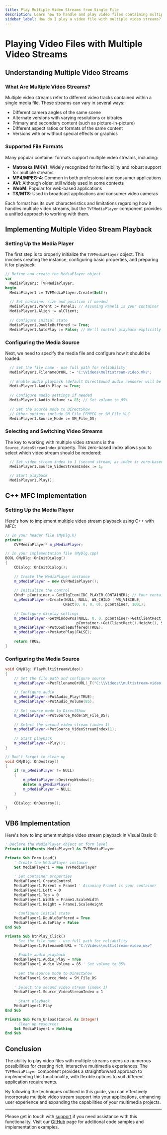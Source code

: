 ```yaml
---
title: Play Multiple Video Streams from Single File
description: Learn how to handle and play video files containing multiple video streams, including different camera angles and resolutions. Includes code examples for Delphi, C++, and VB6 with detailed implementation steps and best practices.
sidebar_label: How do I play a video file with multiple video streams?
---
```


# Playing Video Files with Multiple Video Streams

## Understanding Multiple Video Streams

### What Are Multiple Video Streams?

Multiple video streams refer to different video tracks contained within a single media file. These streams can vary in several ways:

- Different camera angles of the same scene
- Alternate versions with varying resolutions or bitrates
- Primary and secondary content (such as picture-in-picture)
- Different aspect ratios or formats of the same content
- Versions with or without special effects or graphics

### Supported File Formats

Many popular container formats support multiple video streams, including:

- **Matroska (MKV)**: Widely recognized for its flexibility and robust support for multiple streams
- **MP4/MPEG-4**: Common in both professional and consumer applications
- **AVI**: Although older, still widely used in some contexts
- **WebM**: Popular for web-based applications
- **TS/MTS**: Used in broadcast applications and consumer video cameras

Each format has its own characteristics and limitations regarding how it handles multiple video streams, but the `TVFMediaPlayer` component provides a unified approach to working with them.

## Implementing Multiple Video Stream Playback

### Setting Up the Media Player

The first step is to properly initialize the `TVFMediaPlayer` object. This involves creating the instance, configuring basic properties, and preparing it for playback:

```pascal
// Define and create the MediaPlayer object
var 
  MediaPlayer1: TVFMediaPlayer;
begin
  MediaPlayer1 := TVFMediaPlayer.Create(Self);
  
  // Set container size and position if needed
  MediaPlayer1.Parent := Panel1; // Assuming Panel1 is your container
  MediaPlayer1.Align := alClient;
  
  // Configure initial state
  MediaPlayer1.DoubleBuffered := True;
  MediaPlayer1.AutoPlay := False; // We'll control playback explicitly
```

### Configuring the Media Source

Next, we need to specify the media file and configure how it should be loaded:

```pascal
  // Set the file name - use full path for reliability
  MediaPlayer1.FilenameOrURL := 'C:\Videos\multistream-video.mkv';
  
  // Enable audio playback (default DirectSound audio renderer will be used)
  MediaPlayer1.Audio_Play := True;
  
  // Configure audio settings if needed
  MediaPlayer1.Audio_Volume := 85; // Set volume to 85%
  
  // Set the source mode to DirectShow
  // Other options include SM_File_FFMPEG or SM_File_VLC
  MediaPlayer1.Source_Mode := SM_File_DS;
```

### Selecting and Switching Video Streams

The key to working with multiple video streams is the `Source_VideoStreamIndex` property. This zero-based index allows you to select which video stream should be rendered:

```pascal
  // Set video stream index to 1 (second stream, as index is zero-based)
  MediaPlayer1.Source_VideoStreamIndex := 1;
  
  // Start playback
  MediaPlayer1.Play();
```

## C++ MFC Implementation

### Setting Up the Media Player

Here's how to implement multiple video stream playback using C++ with MFC:

```cpp
// In your header file (MyDlg.h)
private:
    CVFMediaPlayer* m_pMediaPlayer;

// In your implementation file (MyDlg.cpp)
BOOL CMyDlg::OnInitDialog()
{
    CDialog::OnInitDialog();
    
    // Create the MediaPlayer instance
    m_pMediaPlayer = new CVFMediaPlayer();
    
    // Initialize the control
    CWnd* pContainer = GetDlgItem(IDC_PLAYER_CONTAINER); // Your container control
    m_pMediaPlayer->Create(NULL, NULL, WS_CHILD | WS_VISIBLE, 
                          CRect(0, 0, 0, 0), pContainer, 1001);
    
    // Configure display settings
    m_pMediaPlayer->SetWindowPos(NULL, 0, 0, pContainer->GetClientRect().Width(),
                                pContainer->GetClientRect().Height(), SWP_NOZORDER);
    m_pMediaPlayer->PutDoubleBuffered(TRUE);
    m_pMediaPlayer->PutAutoPlay(FALSE);
    
    return TRUE;
}
```

### Configuring the Media Source

```cpp
void CMyDlg::PlayMultiStreamVideo()
{
    // Set the file path and configure source
    m_pMediaPlayer->PutFilenameOrURL(_T("C:\\Videos\\multistream-video.mkv"));
    
    // Configure audio
    m_pMediaPlayer->PutAudio_Play(TRUE);
    m_pMediaPlayer->PutAudio_Volume(85);
    
    // Set source mode to DirectShow
    m_pMediaPlayer->PutSource_Mode(SM_File_DS);
    
    // Select the second video stream (index 1)
    m_pMediaPlayer->PutSource_VideoStreamIndex(1);
    
    // Start playback
    m_pMediaPlayer->Play();
}

// Don't forget to clean up
void CMyDlg::OnDestroy()
{
    if (m_pMediaPlayer != NULL)
    {
        m_pMediaPlayer->DestroyWindow();
        delete m_pMediaPlayer;
        m_pMediaPlayer = NULL;
    }
    
    CDialog::OnDestroy();
}
```

## VB6 Implementation

Here's how to implement multiple video stream playback in Visual Basic 6:

```vb
' Declare the MediaPlayer object at form level
Private WithEvents MediaPlayer1 As TVFMediaPlayer

Private Sub Form_Load()
    ' Create the MediaPlayer instance
    Set MediaPlayer1 = New TVFMediaPlayer
    
    ' Set container properties
    MediaPlayer1.CreateControl
    MediaPlayer1.Parent = Frame1 ' Assuming Frame1 is your container
    MediaPlayer1.Left = 0
    MediaPlayer1.Top = 0
    MediaPlayer1.Width = Frame1.ScaleWidth
    MediaPlayer1.Height = Frame1.ScaleHeight
    
    ' Configure initial state
    MediaPlayer1.DoubleBuffered = True
    MediaPlayer1.AutoPlay = False
End Sub

Private Sub btnPlay_Click()
    ' Set the file name - use full path for reliability
    MediaPlayer1.FilenameOrURL = "C:\Videos\multistream-video.mkv"
    
    ' Enable audio playback
    MediaPlayer1.Audio_Play = True
    MediaPlayer1.Audio_Volume = 85 ' Set volume to 85%
    
    ' Set the source mode to DirectShow
    MediaPlayer1.Source_Mode = SM_File_DS
    
    ' Select the second video stream (index 1)
    MediaPlayer1.Source_VideoStreamIndex = 1
    
    ' Start playback
    MediaPlayer1.Play
End Sub

Private Sub Form_Unload(Cancel As Integer)
    ' Clean up resources
    Set MediaPlayer1 = Nothing
End Sub
```

## Conclusion

The ability to play video files with multiple streams opens up numerous possibilities for creating rich, interactive multimedia experiences. The `TVFMediaPlayer` component provides a straightforward approach to implementing this functionality, with flexible options to suit different application requirements.

By following the techniques outlined in this guide, you can effectively incorporate multiple video stream support into your applications, enhancing user experience and expanding the capabilities of your multimedia projects.

---

Please get in touch with [support](https://support.visioforge.com/) if you need assistance with this functionality. Visit our [GitHub](https://github.com/visioforge/) page for additional code samples and implementation examples.
